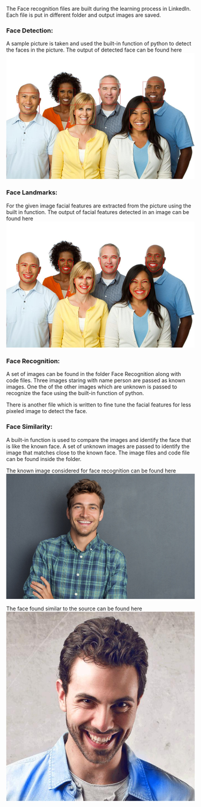The Face recognition files are built during the learning process in LinkedIn. Each file is put in different folder and output images are saved.

### Face Detection: 
A sample picture is taken and used the built-in function of python to detect the faces in the picture. The output of detected face can be found here ![FaceDetected](./Face_Detection/FaceDetected.jpg)

### Face Landmarks:
For the given image facial features are extracted from the picture using the built in function. The output of facial features detected in an image can be found here ![FaceFeatures](./Face_Landmarks/FacialFeatures.jpg)

### Face Recognition: 
A set of images can be found in the folder Face Recognition along with code files. Three images staring with name person are passed as known images. One the of the other images which are unknown is passed to recognize the face using the built-in function of python.

There is another file which is written to fine tune the facial features for less pixeled image to detect the face.

### Face Similarity:
A built-in function is used to compare the images and identify the face that is like the known face. A set of unknown images are passed to identify the image that matches close to the known face. The image files and code file can be found inside the folder.

The known image considered for face recognition can be found here 
![SourceImage](./Face_Similarity/test_face.jpg)

The face found similar to the source can be found here
![IdentifiedImage](./Face_Similarity/IdentifiedImage.jpg)

